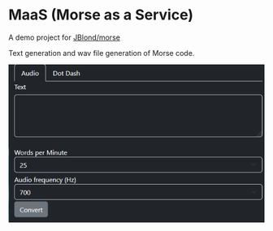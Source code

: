 # MaaS (Morse as a Service)

A demo project for [JBlond/morse](https://github.com/JBlond/morse)

Text generation and wav file generation of Morse code.

![screenshot](001.png)
